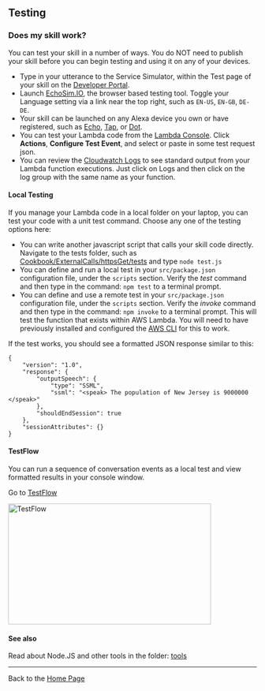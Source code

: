 ## Testing <a id="title"></a>
### Does my skill work?

 You can test your skill in a number of ways.   You do NOT need to publish your skill before you can begin testing and using it on any of your devices.

 + Type in your utterance to the Service Simulator, within the Test page of your skill on the [Developer Portal](https://developer.amazon.com/edw/home.html#/skills/list).
 + Launch [EchoSim.IO](https://echosim.io), the browser based testing tool.  Toggle your Language setting via a link near the top right, such as ```EN-US```, ```EN-GB```, ```DE-DE```.
 + Your skill can be launched on any Alexa device you own or have registered, such as [Echo](https://www.amazon.com/echo), [Tap](https://www.amazon.com/tap), or [Dot](https://www.amazon.com/dot).
 + You can test your Lambda code from the [Lambda Console](https://console.aws.amazon.com/lambda/home). Click **Actions**, **Configure Test Event**, and select or paste in some test request json.
 + You can review the [Cloudwatch Logs](https://console.aws.amazon.com/cloudwatch/home#logs:) to see standard output from your Lambda function executions.  Just click on Logs and then click on the log group with the same name as your function.

#### Local Testing

If you manage your Lambda code in a local folder on your laptop, you can test your code with a unit test command.  Choose any one of the testing options here:

   + You can write another javascript script that calls your skill code directly.  Navigate to the tests folder, such as [Cookbook/ExternalCalls/httpsGet/tests](https://github.com/alexa/alexa-cookbook/tree/master/external-calls/httpsGet/tests) and type ```node test.js```
   + You can define and run a local test in your ```src/package.json``` configuration file, under the ```scripts``` section.  Verify the *test* command and then type in the command: ```npm test``` to a terminal prompt.
   + You can define and use a remote test in your ```src/package.json``` configuration file, under the ```scripts``` section.  Verify the *invoke* command and then type in the command: ```npm invoke``` to a terminal prompt.  This will test the function that exists within AWS Lambda.  You will need to have previously installed and configured the [AWS CLI](https://developer.amazon.com/blogs/post/Tx1UE9W1NQ0GYII/publishing-your-skill-code-to-lambda-via-the-command-line-interface) for this to work.

If the test works, you should see a formatted JSON response similar to this:

```
{
	"version": "1.0",
	"response": {
		"outputSpeech": {
			"type": "SSML",
			"ssml": "<speak> The population of New Jersey is 9000000 </speak>"
		},
		"shouldEndSession": true
	},
	"sessionAttributes": {}
}
```

#### TestFlow
You can run a sequence of conversation events as a local test and view formatted results in your console window.

Go to [TestFlow](TestFlow)

<img src="https://m.media-amazon.com/images/G/01/cookbook/testflow_default._TTH_.png" alt="TestFlow" width="411" height="245">


#### See also
Read about Node.JS and other tools in the folder: [tools](../tools#title)


<hr />

Back to the [Home Page](../README.md#title)

